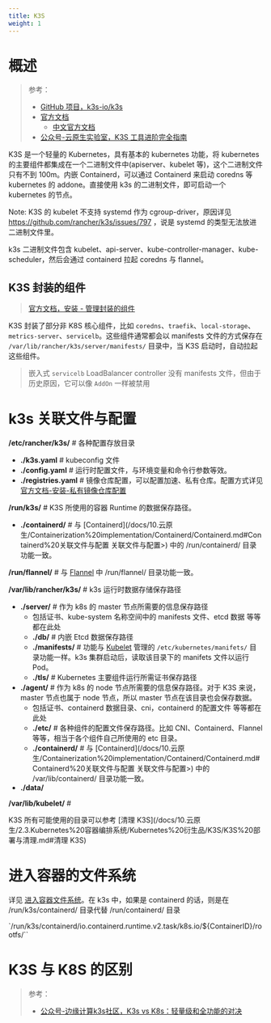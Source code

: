 ```yaml
---
title: K3S
weight: 1
---
```


# 概述

> 参考：
>
> - [GitHub 项目，k3s-io/k3s](https://github.com/k3s-io/k3s)
> - [官方文档](https://rancher.com/docs/k3s/latest/en/)
>   - [中文官方文档](https://docs.rancher.cn/k3s/)
> - [公众号-云原生实验室，K3S 工具进阶完全指南](https://mp.weixin.qq.com/s/ARhxWGypG0wepMqwTLH0mQ)

K3S 是一个轻量的 Kubernetes，具有基本的 kubernetes 功能，将 kubernetes 的主要组件都集成在一个二进制文件中(apiserver、kubelet 等)，这个二进制文件只有不到 100m。内嵌 Containerd，可以通过 Containerd 来启动 coredns 等 kubernetes 的 addone。直接使用 k3s 的二进制文件，即可启动一个 kubernetes 的节点。

Note: K3S 的 kubelet 不支持 systemd 作为 cgroup-driver，原因详见 https://github.com/rancher/k3s/issues/797 ，说是 systemd 的类型无法放进二进制文件里。

k3s 二进制文件包含 kubelet、api-server、kube-controller-manager、kube-scheduler，然后会通过 containerd 拉起 coredns 与 flannel。

## K3S 封装的组件

> [官方文档，安装 - 管理封装的组件](https://docs.k3s.io/zh/installation/packaged-components)

K3S 封装了部分非 K8S 核心组件，比如 `coredns`、`traefik`、`local-storage`、`metrics-server`、`servicelb`。这些组件通常都会以 manifests 文件的方式保存在 `/var/lib/rancher/k3s/server/manifests/` 目录中，当 K3S 启动时，自动拉起这些组件。

> 嵌入式 `servicelb` LoadBalancer controller 没有 manifests 文件，但由于历史原因，它可以像 `AddOn` 一样被禁用

# k3s 关联文件与配置

**/etc/rancher/k3s/** # 各种配置存放目录

- **./k3s.yaml** # kubeconfig 文件
- **./config.yaml** # 运行时配置文件，与环境变量和命令行参数等效。
- **./registries.yaml** # 镜像仓库配置，可以配置加速、私有仓库。配置方式详见[官方文档-安装-私有镜像仓库配置](https://docs.k3s.io/zh/installation/private-registry)

**/run/k3s/** # K3S 所使用的容器 Runtime 的数据保存路径。

- **./containerd/** # 与 [Containerd](/docs/10.云原生/Containerization%20implementation/Containerd/Containerd.md#Containerd%20关联文件与配置 关联文件与配置>) 中的 /run/containerd/ 目录功能一致。

**/run/flannel/** # 与 [Flannel](</docs/10.云原生/2.3.Kubernetes 容器编排系统/8.Kubernetes 网络/CNI/Flannel.md#Flannel 关联文件与配置 容器编排系统/8.Kubernetes 网络/CNI/Flannel#Flannel 关联文件与配置>) 中 /run/flannel/ 目录功能一致。

**/var/lib/rancher/k3s/** # k3s 运行时数据存储保存路径

- **./server/** # 作为 k8s 的 master 节点所需要的信息保存路径
  - 包括证书、kube-system 名称空间中的 manifests 文件、etcd 数据 等等都在此处
  - **./db/** # 内嵌 Etcd 数据保存路径
  - **./manifests/** # 功能与 [Kubelet](/docs/10.云原生/2.3.Kubernetes%20容器编排系统/2.Kubelet%20节点代理/Kubelet%20节点代理.md) 管理的 `/etc/kubernetes/manifets/` 目录功能一样。k3s 集群启动后，读取该目录下的 manifets 文件以运行 Pod。
  - **./tls/** # Kubernetes 主要组件运行所需证书保存路径
- **./agent/** # 作为 k8s 的 node 节点所需要的信息保存路径。对于 K3S 来说，master 节点也属于 node 节点，所以 master 节点在该目录也会保存数据。
  - 包括证书、containerd 数据目录、cni，containerd 的配置文件 等等都在此处
  - **./etc/** # 各种组件的配置文件保存路径。比如 CNI、Containerd、Flannel 等等，相当于各个组件自己所使用的 etc 目录。
  - **./containerd/** # 与 [Containerd](/docs/10.云原生/Containerization%20implementation/Containerd/Containerd.md#Containerd%20关联文件与配置 关联文件与配置>) 中的 /var/lib/containerd/ 目录功能一致。
- **./data/**

**/var/lib/kubelet/** #

K3S 所有可能使用的目录可以参考 [清理 K3S](/docs/10.云原生/2.3.Kubernetes%20容器编排系统/Kubernetes%20衍生品/K3S/K3S%20部署与清理.md#清理 K3S)

# 进入容器的文件系统

详见 [进入容器文件系统](/docs/10.云原生/Containerization%20implementation/容器管理/容器运行时管理/进入容器文件系统.md)。在 k3s 中，如果是 containerd 的话，则是在 /run/k3s/containerd/ 目录代替 /run/containerd/ 目录

`/run/k3s/containerd/io.containerd.runtime.v2.task/k8s.io/${ContainerID}/rootfs/``

# K3S 与 K8S 的区别

> 参考：
>
> - [公众号-边缘计算k3s社区，K3s vs K8s：轻量级和全功能的对决](https://mp.weixin.qq.com/s/575ZBryg4bv9k01To1QY7w)
